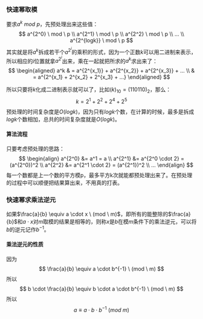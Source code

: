 ### 快速幂取模

要求$a^k \ mod \ p$，先预处理出来这些值：
$$
a^{2^0} \ mod \ p \\
a^{2^1} \ mod \ p \\
a^{2^2} \ mod \ p \\
... \\
a^{2^{logk}} \ mod \ p
$$
 其实就是将$a^k$拆成若干个$a^{2^i}$的乘积的形式，因为一个正数$k$可以用二进制来表示，所以相应的$i$位置就拿$a^{2^i}$出来，乘在一起就把所求的$a^k$求出来了：
$$
\begin{aligned}
a^k & = a^{2^{x_1}} + a^{2^{x_2}} + a^{2^{x_3}} + ... \\
& = a^{2^{x_1} + 2^{x_2} + 2^{x_3} + ...}
\end{aligned}
$$

所以只要将$k$化成二进制表示就可以了，比如$(k)_{10} = (110110)_2$，那么：
$$
k = 2^1 + 2^2 + 2^4 + 2^5
$$
预处理的时间复杂度是$O(logk)$，因为只有$logk$个数，在计算的时候，最多是拆成$logk$个数相加，总共的时间复杂度就是$O(logk)$。

#### 算法流程

只要考虑预处理的思路：
$$
\begin{align}
a^{2^0} &= a^1 = a \\
a^{2^1} &= a^{2^0 \cdot 2} = (a^{2^0})^2 \\
a^{2^2} &= a^{2^1 \cdot 2} = (a^{2^1})^2 \\
...
\end{align}
$$
每一个数都是上一个数的平方模p，最多平方k次就能都预处理出来了。在预处理的过程中可以顺便把结果算出来，不用真的打表。

### 快速幂求乘法逆元

如果$\frac{a}{b} \equiv a \cdot x \ (mod \ m)$，即所有的能整除的$\frac{a}{b}$和$a \cdot x$对$m$取模的结果是相等的，则称$x$是$b$在模$m$条件下的乘法逆元，可以将$b$的逆元记作$b^{-1}$。

#### 乘法逆元的性质

因为
$$
\frac{a}{b} \equiv a \cdot b^{-1} \ (mod \ m)
$$
所以
$$
b \cdot \frac{a}{b} \equiv b \cdot a \cdot b^{-1} \ (mod \ m)
$$
所以
$$
a \equiv a \cdot b \cdot b^{-1} \ (mod \ m)
$$
